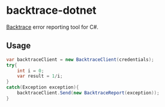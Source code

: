 # backtrace-dotnet

[Backtrace](http://backtrace.io/) error reporting tool for C#.

## Usage

```csharp
var backtraceClient = new BacktraceClient(credentials);
try{
	int i = 0;
	var result = 1/i;
}
catch(Exception exception){
	backtraceClient.Send(new BacktraceReport(exception));
}
```
